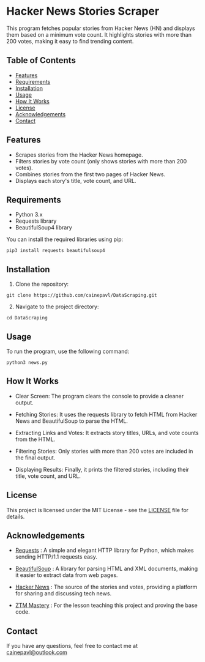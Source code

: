 # Hacker News Stories Scraper  

This program fetches popular stories from Hacker News (HN) and displays them based on a minimum vote count. It highlights stories with more than 200 votes, making it easy to find trending content.  

## Table of Contents  

- [Features](#features)  
- [Requirements](#requirements)  
- [Installation](#installation)  
- [Usage](#usage)  
- [How It Works](#how-it-works)  
- [License](#license)
- [Acknowledgements](#acknowledgements)
- [Contact](#contact) 

## Features  

- Scrapes stories from the Hacker News homepage.  
- Filters stories by vote count (only shows stories with more than 200 votes).  
- Combines stories from the first two pages of Hacker News.  
- Displays each story's title, vote count, and URL.  

## Requirements  

- Python 3.x  
- Requests library  
- BeautifulSoup4 library  

You can install the required libraries using pip:  

``` 
pip3 install requests beautifulsoup4
```
## Installation

1. Clone the repository:

```
git clone https://github.com/cainepavl/DataScraping.git
```

2. Navigate to the project directory:

```
cd DataScraping
```

## Usage

To run the program, use the following command:

```
python3 news.py
```

## How It Works

- Clear Screen: The program clears the console to provide a cleaner output.
  
- Fetching Stories: It uses the requests library to fetch HTML from Hacker News and BeautifulSoup to parse the HTML.
  
- Extracting Links and Votes: It extracts story titles, URLs, and vote counts from the HTML.

- Filtering Stories: Only stories with more than 200 votes are included in the final output.

- Displaying Results: Finally, it prints the filtered stories, including their title, vote count, and URL.

## License

This project is licensed under the MIT License - see the [LICENSE](https://github.com/cainepavl/DataScraping/blob/main/LICENSE) file for details.

## Acknowledgements

- [Requests](https://docs.python-requests.org/en/master/) : A simple and elegant HTTP library for Python, which makes sending HTTP/1.1 requests easy.

- [BeautifulSoup](https://www.crummy.com/software/BeautifulSoup/) : A library for parsing HTML and XML documents, making it easier to extract data from web pages.

- [Hacker News](https://news.ycombinator.com/) : The source of the stories and votes, providing a platform for sharing and discussing tech news.

- [ZTM Mastery](https://zerotomastery.io/) : For the lesson teaching this project and proving the base code.
  
## Contact

If you have any questions, feel free to contact me at cainepavl@outlook.com  
